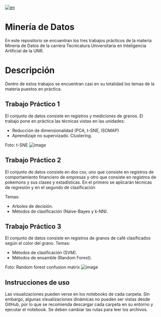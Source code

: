[![en](https://img.shields.io/badge/lang-en-red.svg)](https://github.com/enzoferrari1/MineriaDeDatos/blob/main/README.md)

# Minería de Datos
En este repositorio se encuentran los tres trabajos prácticos de la materia Minería de Datos de la carrera Tecnicatura Universitaria en Inteligencia Artificial de la UNR.
# Descripción
Dentro de estos trabajos se encuentran casi en su totalidad los temas de la materia puestos en práctica.
## Trabajo Práctico 1
El conjunto de datos consiste en registros y mediciones de granos. 
El trabajo pone en práctica las técnicas vistas en las unidades:
- Reducción de dimensionalidad (PCA, t-SNE, ISOMAP)
- Aprendizaje no supervizado. Clustering.

Foto: t-SNE
![image](https://github.com/enzoferrari1/MineriaDeDatos/assets/109885056/06e5d8ce-2e4e-49f3-82b5-f28055314167)


## Trabajo Práctico 2
El conjunto de datos consiste en dos csv, uno que consiste en registros de comportamiento financiero de empresas y otro que consiste en registros de pokemons y sus clases y estadísticas. En el primero se aplicarán técnicas de regresión y en el segundo de clasificación

Temas:
- Arboles de decisión.
- Métodos de clasificación (Naive-Bayes y k-NN).

## Trabajo Práctico 3
El conjunto de datos consiste en registros de granos de café clasificados según el color del grano.
Temas:
- Métodos de clasificación (SVM).
- Métodos de ensamble (Random Forest).

Foto: Random forest confusion matrix
![image](https://github.com/enzoferrari1/MineriaDeDatos/assets/109885056/ddb96cd3-c385-4ead-a5fd-9fcc5b4a659c)

## Instrucciones de uso
Las visualizaciones pueden verse en los notebooks de cada carpeta. Sin embargo, algunas visualizaciones dinámicas no pueden ser vistas desde GitHub, por lo que se recomienda descargar cada carpeta en su entorno y ejecutar el notebook. Se deben cambiar las rutas para leer los archivos.
